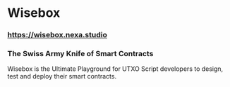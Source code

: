 # Wisebox

### https://wisebox.nexa.studio

### The Swiss Army Knife of Smart Contracts

Wisebox is the Ultimate Playground for UTXO Script developers to design, test and deploy their smart contracts.
